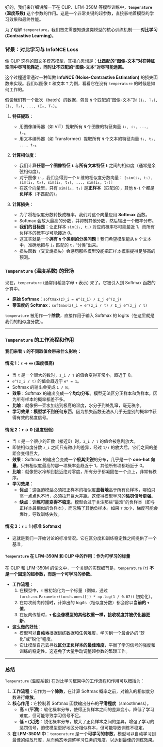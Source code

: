 好的，我们来详细讲解一下在 CLIP、LFM-350M 等模型训练中，**`temperature` (温度系数)** 这个参数的作用。这是一个非常关键的超参数，直接影响着模型的学习效果和最终性能。

为了理解 `temperature`，我们首先需要知道这类模型的核心训练机制——**对比学习 (Contrastive Learning)**。

### 背景：对比学习与 InfoNCE Loss

像 CLIP 这样的图文多模态模型，其核心思想是：**让匹配的“图像-文本”对在特征空间中尽可能靠近，同时让不匹配的“图像-文本”对尽可能远离。**

这个过程通常通过一种叫做 **InfoNCE (Noise-Contrastive Estimation)** 的损失函数来实现。我们以图像 `I` 和文本 `T` 为例，看看它在没有 `temperature` 的时候是如何工作的。

假设我们有一个批次（batch）的数据，包含 `N` 个匹配的“图像-文本”对 `(I₁, T₁), (I₂, T₂), ..., (Iₙ, Tₙ)`。

1.  **特征提取**：
    *   用图像编码器（如 ViT）提取所有 `N` 个图像的特征向量 `i₁, i₂, ..., iₙ`。
    *   用文本编码器（如 Transformer）提取所有 `N` 个文本的特征向量 `t₁, t₂, ..., tₙ`。

2.  **计算相似度**：
    *   我们计算**任意一个图像特征 `i`** 与**所有文本特征 `t`** 之间的相似度（通常是余弦相似度）。
    *   对于图像 `i₁`，我们会得到一个 `N` 维的相似度分数向量：
        `[sim(i₁, t₁), sim(i₁, t₂), sim(i₁, t₃), ..., sim(i₁, tₙ)]`
    *   在这个向量里，只有 `sim(i₁, t₁)` 是**正样本**（匹配的），其他 `N-1` 个都是**负样本**（不匹配的）。

3.  **计算损失**：
    *   为了将相似度分数转换成概率，我们对这个向量应用 **Softmax** 函数。
    *   Softmax 会放大最高的分数，并抑制其他分数，然后输出一个概率分布。
    *   **我们的目标是**：让正样本 `sim(i₁, t₁)` 对应的概率尽可能接近 1，而所有负样本的概率尽可能接近 0。
    *   这其实就是一个**拥有 `N` 个类别的分类问题**！我们希望模型能从 `N` 个文本中，准确地把与 `i₁` 匹配的 `t₁` “分类”出来。
    *   损失函数（交叉熵损失）会惩罚那些模型没能把正样本概率提得足够高的预测。

### `Temperature` (温度系数) 的登场

现在，`temperature` (通常用希腊字母 `τ` 表示) 来了。它被引入到 Softmax 函数的计算中。

*   **原始 Softmax**：`softmax(z)_i = e^(z_i) / Σ_j e^(z_j)`
*   **带温度的 Softmax**：`softmax(z)_i = e^(z_i / τ) / Σ_j e^(z_j / τ)`

`temperature` 被用作一个**除数**，直接作用于输入 Softmax 的 logits（在这里就是我们的相似度分数）。

---

### `Temperature` 的工作流程和作用

**我们来看 `τ` 的不同取值会带来什么影响：**

#### **情况 1：`τ` → ∞ (温度很高)**

*   当 `τ` 是一个很大的数时，`z_i / τ` 的值会变得非常小，趋近于 0。
*   `e^(z_i / τ)` 的值会趋近于 `e⁰ = 1`。
*   Softmax 的输出会变成 `1 / N`。
*   **效果**：Softmax 的输出变成一个**均匀分布**。模型无法区分正样本和负样本，因为所有样本的概率都差不多。
*   **比喻**：就像把一壶水加热到极高的温度，水分子到处乱窜，毫无秩序。
*   **学习效果**：**模型学不到任何东西**，因为损失函数无法从几乎无差别的概率中获得有效的梯度信号。

#### **情况 2：`τ` → 0 (温度很低)**

*   当 `τ` 是一个很小的正数（接近0）时，`z_i / τ` 的值会被急剧放大。
*   即使相似度分数 `z_i` 之间只有微小的差异，经过 `1/τ` 的放大后，它们之间的差距会变得巨大。
*   **效果**：Softmax 的输出会变成一个**极其尖锐**的分布，几乎是一个 **one-hot 向量**。只有相似度最高的那一项概率会趋近于 1，其他所有项都趋近于 0。
*   **比喻**：就像把水冷却到接近绝对零度，所有分子都凝固在一个点上，非常有秩序。
*   **学习效果**：
    *   **优点**：这强迫模型必须把正样本的相似度**显著地**高于所有负样本，哪怕只高一点点也不行，必须拉开巨大差距。这使得模型学习的**惩罚信号更强**。
    *   **缺点**：**训练可能变得不稳定**。模型会过于关注那些“最难”的负样本（即与正样本最相似的负样本），而忽略了其他负样本。如果 `τ` 太小，梯度可能会爆炸，导致训练失败。

#### **情况 3：`τ` = 1 (标准 Softmax)**

*   这就是我们一开始讨论的标准情况。它在区分度和训练稳定性之间提供了一个基准。

#### **`Temperature` 在 LFM-350M 和 CLIP 中的作用：作为可学习的标量**

在 CLIP 和 LFM-350M 的论文中，一个关键的实现细节是，`temperature` (`τ`) **不是一个固定的超参数，而是一个可学习的参数**。

*   **工作流程**：
    1.  在模型中，`τ` 被初始化为一个标量（例如，通过 `torch.nn.Parameter(torch.ones([]) * np.log(1 / 0.07))` 初始化）。
    2.  在每次前向传播时，计算出的 logits（相似度分数）都会除以**当前的 `τ` 值**。
    3.  在反向传播时，**`τ` 也会像模型的其他权重一样，接收梯度并被优化器更新**。
*   **这么做的好处**：
    *   模型可以**自动地**根据训练数据和任务难度，学习到一个最合适的“软化”或“锐化”程度。
    *   它让模型自己去寻找**区分正负样本的最佳难度**，平衡了学习信号的强度和训练的稳定性。这避免了大量手动调整超参数的繁琐工作。

---

### 总结

`Temperature` (温度系数) 在对比学习框架中的工作流程和作用可以概括为：

1.  **工作流程**：它作为一个**除数**，在计算 Softmax 概率之前，对输入的相似度分数进行**缩放**。
2.  **核心作用**：它控制着 Softmax 函数输出分布的**平滑程度**（smoothness）。
    *   **高 `τ` (平滑)**：软化概率分布，使得正负样本之间的差异变小，降低了学习难度，但可能导致学习信号不足。
    *   **低 `τ` (尖锐)**：锐化概率分布，放大了正负样本之间的差异，增强了学习的惩罚信号，迫使模型更好地区分相似样本，但可能导致训练不稳定。
3.  **在 LFM-350M 中**：`temperature` 是一个**可学习的参数**，模型可以自动学习到最佳的缩放尺度，从而动态地调整学习任务的难度，以达到最佳的训练效果。